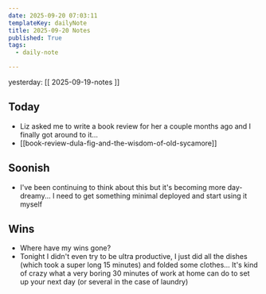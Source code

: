 ```yaml
---
date: 2025-09-20 07:03:11
templateKey: dailyNote
title: 2025-09-20 Notes
published: True
tags:
  - daily-note

---
```


yesterday: [[ 2025-09-19-notes ]]

## Today

- Liz asked me to write a book review for her a couple months ago and I finally got around to it...
- [[book-review-dula-fig-and-the-wisdom-of-old-sycamore]]

## Soonish

- I've been continuing to think about this but it's becoming more day-dreamy... I need to get something minimal deployed and start using it myself

## Wins

- Where have my wins gone?
- Tonight I didn't even try to be ultra productive, I just did all the dishes (which took a super long 15 minutes) and folded some clothes... It's kind of crazy what a very boring 30 minutes of work at home can do to set up your next day (or several in the case of laundry)
